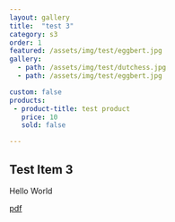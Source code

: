 ```yaml
---
layout: gallery
title:  "test 3"
category: s3
order: 1
featured: /assets/img/test/eggbert.jpg
gallery:
  - path: /assets/img/test/dutchess.jpg
  - path: /assets/img/test/eggbert.jpg

custom: false
products:
 - product-title: test product
   price: 10
   sold: false

---
```


<h2>Test Item 3</h2>
<p>Hello World</p>
<p><a href="assets/pdf/24_blank_composite.pdf">pdf</a></p>
